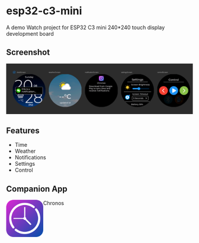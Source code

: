 # esp32-c3-mini
A demo Watch project for ESP32 C3 mini 240*240 touch display development board

## Screenshot

![screens](c3-screens.png?raw=true "screens")

## Features
 - Time
 - Weather
 - Notifications
 - Settings
 - Control

## Companion App
Chronos
[<img src="chronos.png?raw=true" width=100 align=left>](https://fbiego.com/chronos/app?id=c3-mini)

